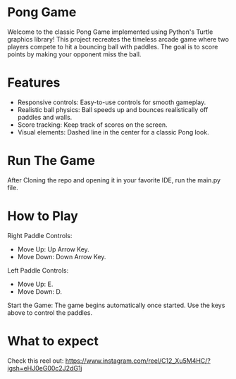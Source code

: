 # Pong Game
Welcome to the classic Pong Game implemented using Python's Turtle graphics library! 
This project recreates the timeless arcade game where two players compete to hit a bouncing ball with paddles. 
The goal is to score points by making your opponent miss the ball.

# Features

- Responsive controls: Easy-to-use controls for smooth gameplay.
- Realistic ball physics: Ball speeds up and bounces realistically off paddles and walls.
- Score tracking: Keep track of scores on the screen.
- Visual elements: Dashed line in the center for a classic Pong look.

# Run The Game
After Cloning the repo and opening it in your favorite IDE, run the main.py file.

# How to Play
Right Paddle Controls:

- Move Up: Up Arrow Key.
- Move Down: Down Arrow Key.

Left Paddle Controls:

- Move Up: E.
- Move Down: D.
  
Start the Game:
The game begins automatically once started.
Use the keys above to control the paddles.

# What to expect
Check this reel out: https://www.instagram.com/reel/C12_Xu5M4HC/?igsh=eHJ0eG00c2J2dG1j
